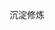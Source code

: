 沉淀修炼

<!---
t1m3saver/t1m3saver is a ✨ special ✨ repository because its `README.md` (this file) appears on your GitHub profile.
You can click the Preview link to take a look at your changes.
--->
